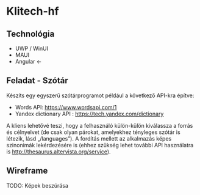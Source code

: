 # Klitech-hf

## Technológia
- UWP / WinUI
- MAUI
- Angular ←
## Feladat - Szótár
Készíts egy egyszerű szótárprogramot például a következő API-kra építve:
- Words API: https://www.wordsapi.com/1
- Yandex dictionary API : https://tech.yandex.com/dictionary

A kliens lehetővé teszi, hogy a felhasználó külön-külön kiválassza a forrás és célnyelvet (de csak olyan párokat, amelyekhez tényleges szótár is létezik, lásd „/languages”). A fordítás mellett az alkalmazás képes szinonimák lekérdezésére is (ehhez szükség lehet további API használatra is http://thesaurus.altervista.org/service).

## Wireframe
TODO: Képek beszúrása